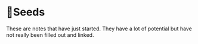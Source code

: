 # 🌱Seeds
These are notes that have just started. They have a lot of potential but have not really been filled out and linked.
